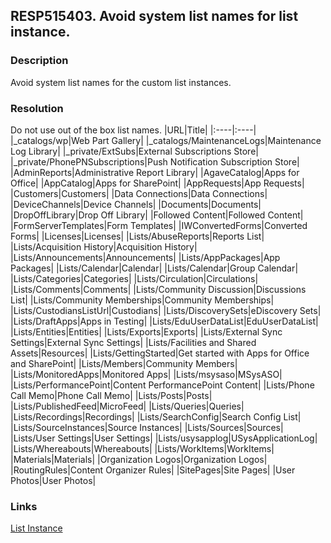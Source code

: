 ## RESP515403. Avoid system list names for list instance.

### Description
Avoid system list names for the custom list instances.

### Resolution
Do not use out of the box list names.
|URL|Title|
|:----|:----|
|_catalogs/wp|Web Part Gallery|
|_catalogs/MaintenanceLogs|Maintenance Log Library|
|_private/ExtSubs|External Subscriptions Store|
|_private/PhonePNSubscriptions|Push Notification Subscription Store|
|AdminReports|Administrative Report Library|
|AgaveCatalog|Apps for Office|
|AppCatalog|Apps for SharePoint|
|AppRequests|App Requests|
|Customers|Customers|
|Data Connections|Data Connections|
|DeviceChannels|Device Channels|
|Documents|Documents|
|DropOffLibrary|Drop Off Library|
|Followed Content|Followed Content|
|FormServerTemplates|Form Templates|
|IWConvertedForms|Converted Forms|
|Licenses|Licenses|
|Lists/AbuseReports|Reports List|
|Lists/Acquisition History|Acquisition History|
|Lists/Announcements|Announcements|
|Lists/AppPackages|App Packages|
|Lists/Calendar|Calendar|
|Lists/Calendar|Group Calendar|
|Lists/Categories|Categories|
|Lists/Circulation|Circulations|
|Lists/Comments|Comments|
|Lists/Community Discussion|Discussions List|
|Lists/Community Memberships|Community Memberships|
|Lists/CustodiansListUrl|Custodians|
|Lists/DiscoverySets|eDiscovery Sets|
|Lists/DraftApps|Apps in Testing|
|Lists/EduUserDataList|EduUserDataList|
|Lists/Entities|Entities|
|Lists/Exports|Exports|
|Lists/External Sync Settings|External Sync Settings|
|Lists/Facilities and Shared Assets|Resources|
|Lists/GettingStarted|Get started with Apps for Office and SharePoint|
|Lists/Members|Community Members|
|Lists/MonitoredApps|Monitored Apps|
|Lists/msysaso|MSysASO|
|Lists/PerformancePoint|Content PerformancePoint Content|
|Lists/Phone Call Memo|Phone Call Memo|
|Lists/Posts|Posts|
|Lists/PublishedFeed|MicroFeed|
|Lists/Queries|Queries|
|Lists/Recordings|Recordings|
|Lists/SearchConfig|Search Config List|
|Lists/SourceInstances|Source Instances|
|Lists/Sources|Sources|
|Lists/User Settings|User Settings|
|Lists/usysapplog|USysApplicationLog|
|Lists/Whereabouts|Whereabouts|
|Lists/WorkItems|WorkItems|
|Materials|Materials|
|Organization Logos|Organization Logos|
|RoutingRules|Content Organizer Rules|
|SitePages|Site Pages|
|User Photos|User Photos|

### Links

[List Instance](http://msdn.microsoft.com/en-us/library/office/ms469947(v=office.14).aspx)